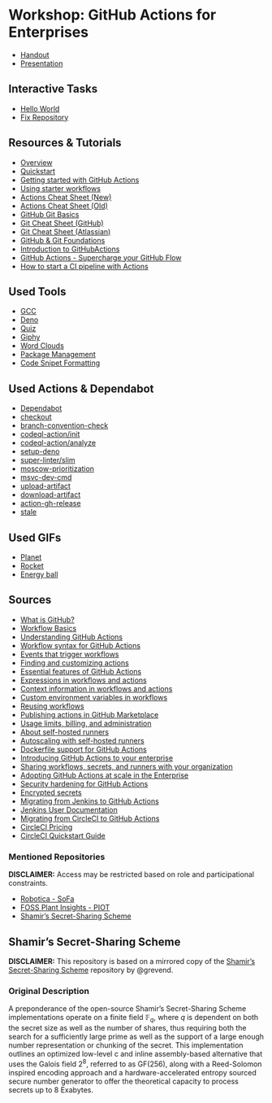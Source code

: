 # Workshop: GitHub Actions for Enterprises

- [Handout](workshop/handout.pdf)
- [Presentation](workshop/presentation.pdf)

## Interactive Tasks

- [Hello World](workshop/hello-world-task.md)
- [Fix Repository](workshop/fix-repo-task.md)

## Resources & Tutorials

- [Overview](https://github.com/features/actions)
- [Quickstart](https://docs.github.com/en/actions/quickstart)
- [Getting started with GitHub Actions](https://resources.github.com/whitepapers/github-actions-cheat/)
- [Using starter workflows](https://docs.github.com/en/actions/using-workflows/using-starter-workflows)
- [Actions Cheat Sheet (New)](https://assets.ctfassets.net/wfutmusr1t3h/0HWtwIjwrnhdV3m50ZV87/5d0092144f32beeec76fb26ea17abfd8/_downloads_GitHub_Actions-Cheat-Sheet-One-Pager.pdf)
- [Actions Cheat Sheet (Old)](https://github.github.io/actions-cheat-sheet/actions-cheat-sheet.pdf)
- [GitHub Git Basics](https://training.github.com/downloads/github-git-cheat-sheet/)
- [Git Cheat Sheet (GitHub)](https://education.github.com/git-cheat-sheet-education.pdf)
- [Git Cheat Sheet (Atlassian)](https://www.atlassian.com/git/tutorials/atlassian-git-cheatsheet)
- [GitHub & Git Foundations](https://youtu.be/HwrPhOp6-aM)
- [Introduction to GitHubActions](https://youtu.be/xREYX-AHii0)
- [GitHub Actions - Supercharge your GitHub Flow](https://youtu.be/cP0I9w2coGU)
- [How to start a CI pipeline with Actions](https://youtu.be/5MJRtldPOEI)

## Used Tools

- [GCC](https://gcc.gnu.org)
- [Deno](https://deno.land)
- [Quiz](https://kahoot.com/)
- [Giphy](https://giphy.com)
- [Word Clouds](https://www.mentimeter.com)
- [Package Management](https://ubuntu.com/server/docs/package-management)
- [Code Snipet Formatting](https://carbon.now.sh)

## Used Actions & Dependabot

- [Dependabot](https://docs.github.com/en/code-security/dependabot/dependabot-security-updates/configuring-dependabot-security-updates)
- [checkout](https://github.com/marketplace/actions/checkout)
- [branch-convention-check](https://github.com/marketplace/actions/check-branch-convention-usage)
- [codeql-action/init](https://codeql.github.com)
- [codeql-action/analyze](https://codeql.github.com)
- [setup-deno](https://github.com/marketplace/actions/setup-deno)
- [super-linter/slim](https://github.com/marketplace/actions/super-linter)
- [moscow-prioritization](https://github.com/marketplace/actions/moscow-pull-request-prioritization)
- [msvc-dev-cmd](https://github.com/marketplace/actions/enable-developer-command-prompt)
- [upload-artifact](https://github.com/marketplace/actions/upload-a-build-artifact)
- [download-artifact](https://github.com/marketplace/actions/download-a-build-artifact)
- [action-gh-release](https://github.com/marketplace/actions/gh-release)
- [stale](https://github.com/marketplace/actions/close-stale-issues)

## Used GIFs

- [Planet](https://dribbble.com/shots/5893676-Planet)
- [Rocket](https://www.pngfind.com/download/Tohowo_rocket-hd-png-download/)
- [Energy ball](https://giphy.com/gifs/wallpaper-3o6vXTpomeZEyxufGU)

## Sources

- [What is GitHub?](https://www.youtube.com/watch?v=pBy1zgt0XPc)
- [Workflow Basics](https://docs.github.com/en/actions/using-workflows/about-workflows)
- [Understanding GitHub Actions](https://docs.github.com/en/actions/learn-github-actions/understanding-github-actions)
- [Workflow syntax for GitHub Actions](https://docs.github.com/en/actions/using-workflows/workflow-syntax-for-github-actions)
- [Events that trigger workflows](https://docs.github.com/en/actions/using-workflows/events-that-trigger-workflows)
- [Finding and customizing actions](https://docs.github.com/en/actions/learn-github-actions/finding-and-customizing-actions)
- [Essential features of GitHub Actions](https://docs.github.com/en/actions/learn-github-actions/essential-features-of-github-actions)
- [Expressions in workflows and actions](https://docs.github.com/en/actions/learn-github-actions/expressions)
- [Context information in workflows and actions](https://docs.github.com/en/actions/learn-github-actions/contexts)
- [Custom environment variables in workflows](https://docs.github.com/en/actions/learn-github-actions/environment-variables)
- [Reusing workflows](https://docs.github.com/en/actions/using-workflows/reusing-workflows)
- [Publishing actions in GitHub Marketplace](https://docs.github.com/en/actions/creating-actions/publishing-actions-in-github-marketplace)
- [Usage limits, billing, and administration](https://docs.github.com/en/actions/learn-github-actions/usage-limits-billing-and-administration)
- [About self-hosted runners](https://docs.github.com/en/actions/hosting-your-own-runners/about-self-hosted-runners)
- [Autoscaling with self-hosted runners](https://docs.github.com/en/actions/hosting-your-own-runners/autoscaling-with-self-hosted-runners)
- [Dockerfile support for GitHub Actions](https://docs.github.com/en/actions/creating-actions/dockerfile-support-for-github-actions)
- [Introducing GitHub Actions to your enterprise](https://docs.github.com/en/enterprise-server@3.3/admin/github-actions/getting-started-with-github-actions-for-your-enterprise/introducing-github-actions-to-your-enterprise)
- [Sharing workflows, secrets, and runners with your organization](https://docs.github.com/en/actions/using-workflows/sharing-workflows-secrets-and-runners-with-your-organization)
- [Adopting GitHub Actions at scale in the Enterprise](https://youtu.be/OhNroaLxMzc)
- [Security hardening for GitHub Actions](https://docs.github.com/en/actions/security-guides/security-hardening-for-github-actions)
- [Encrypted secrets](https://docs.github.com/en/actions/security-guides/encrypted-secrets)
- [Migrating from Jenkins to GitHub Actions](https://docs.github.com/en/actions/migrating-to-github-actions/migrating-from-jenkins-to-github-actions)
- [Jenkins User Documentation](https://www.jenkins.io/doc/)
- [Migrating from CircleCI to GitHub Actions](https://docs.github.com/en/actions/migrating-to-github-actions/migrating-from-circleci-to-github-actions)
- [CircleCI Pricing](https://circleci.com/pricing/)
- [CircleCI Quickstart Guide](https://circleci.com/docs/getting-started/)

### Mentioned Repositories

**DISCLAIMER:** Access may be restricted based on role and participational
constraints.

- [Robotica - SoFa](https://github.com/FontysVenlo/SOFA_2022_Robotica_Inther)
- [FOSS Plant Insights - PIOT](https://github.com/grevend/fontys-piot-flatdata-test)
- [Shamir’s Secret-Sharing Scheme](https://github.com/grevend/shamirs-secret-sharing)

## Shamir’s Secret-Sharing Scheme

**DISCLAIMER:** This repository is based on a mirrored copy of the
[Shamir’s Secret-Sharing Scheme](https://github.com/grevend/shamirs-secret-sharing)
repository by @grevend.

### Original Description

A preponderance of the open-source Shamir’s Secret-Sharing Scheme
implementations operate on a finite field $\mathbb{F}_q$, where $q$ is dependent
on both the secret size as well as the number of shares, thus requiring both the
search for a sufficiently large prime as well as the support of a large enough
number representation or chunking of the secret. This implementation outlines an
optimized low-level c and inline assembly-based alternative that uses the Galois
field $2^8$, referred to as GF(256), along with a Reed-Solomon inspired encoding
approach and a hardware-accelerated entropy sourced secure number generator to
offer the theoretical capacity to process secrets up to 8 Exabytes.
